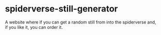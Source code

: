 # spiderverse-still-generator
A website where if you can get a random still from into the spiderverse and, if you like it, you can order it.

